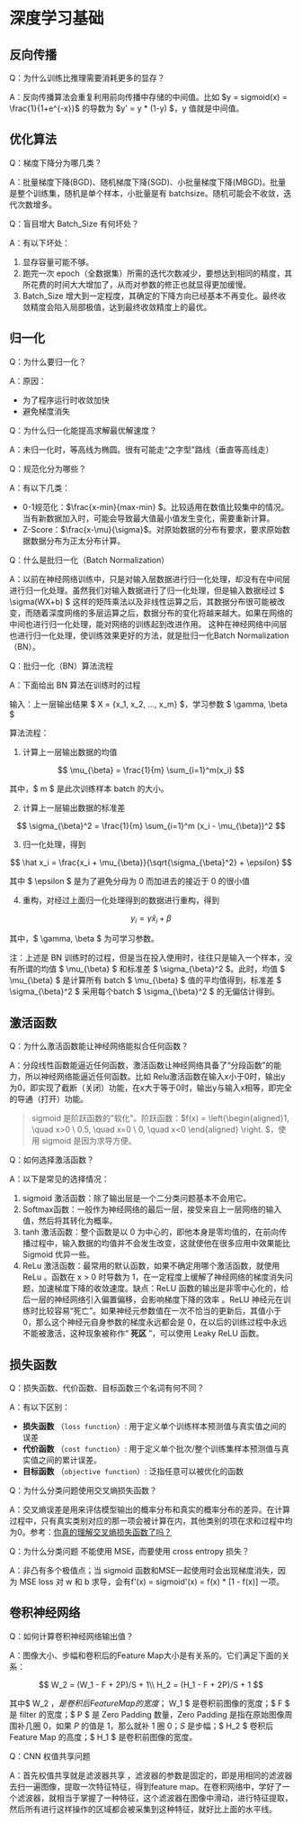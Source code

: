 # 深度学习基础

## 反向传播

Q：为什么训练比推理需要消耗更多的显存？

A：反向传播算法会重复利用前向传播中存储的中间值。比如 $y = sigmoid(x) =  \frac{1}{1+e^{-x}}$ 的导数为 $y' = y * (1-y) $，y 值就是中间值。

## 优化算法

Q：梯度下降分为哪几类？

A：批量梯度下降(BGD)、随机梯度下降(SGD)、小批量梯度下降(MBGD)。批量是整个训练集，随机是单个样本，小批量是有 batchsize。随机可能会不收敛，迭代次数增多。

Q：盲目增大 Batch_Size 有何坏处？

A：有以下坏处：

1. 显存容量可能不够。
2. 跑完一次 epoch（全数据集）所需的迭代次数减少，要想达到相同的精度，其所花费的时间大大增加了，从而对参数的修正也就显得更加缓慢。
3. Batch_Size 增大到一定程度，其确定的下降方向已经基本不再变化。最终收敛精度会陷入局部极值，达到最终收敛精度上的最优。

## 归一化

Q：为什么要归一化？

A：原因：

* 为了程序运行时收敛加快
* 避免梯度消失

Q：为什么归一化能提高求解最优解速度？

A：未归一化时，等高线为椭圆。很有可能走“之字型”路线（垂直等高线走）

Q：规范化分为哪些？

A：有以下几类：

* 0-1规范化：$\frac{x-min}{max-min} $。比较适用在数值比较集中的情况。当有新数据加入时，可能会导致最大值最小值发生变化，需要重新计算。
* Z-Score：$\frac{x-\mu}{\sigma}$。对原始数据的分布有要求，要求原始数据数据分布为正太分布计算。

Q：什么是批归一化（Batch Normalization）

A：以前在神经网络训练中，只是对输入层数据进行归一化处理，却没有在中间层进行归一化处理。虽然我们对输入数据进行了归一化处理，但是输入数据经过 $ \sigma(WX+b) $ 这样的矩阵乘法以及非线性运算之后，其数据分布很可能被改变，而随着深度网络的多层运算之后，数据分布的变化将越来越大。如果在网络的中间也进行归一化处理，能对网络的训练起到改进作用。 这种在神经网络中间层也进行归一化处理，使训练效果更好的方法，就是批归一化Batch Normalization（BN）。

Q：批归一化（BN）算法流程

A：下面给出 BN 算法在训练时的过程

输入：上一层输出结果 $ X = {x_1, x_2, ..., x_m} $，学习参数 $ \gamma, \beta $

算法流程：

1. 计算上一层输出数据的均值

$$
\mu_{\beta} = \frac{1}{m} \sum_{i=1}^m(x_i)
$$

其中，$ m $ 是此次训练样本 batch 的大小。

2. 计算上一层输出数据的标准差

$$
\sigma_{\beta}^2 = \frac{1}{m} \sum_{i=1}^m (x_i - \mu_{\beta})^2
$$

3. 归一化处理，得到

$$
\hat x_i = \frac{x_i + \mu_{\beta}}{\sqrt{\sigma_{\beta}^2} + \epsilon}
$$

其中 $ \epsilon $ 是为了避免分母为 0 而加进去的接近于 0 的很小值

4. 重构，对经过上面归一化处理得到的数据进行重构，得到

$$
y_i = \gamma \hat x_i + \beta
$$

其中，$ \gamma, \beta $ 为可学习参数。

注：上述是 BN 训练时的过程，但是当在投入使用时，往往只是输入一个样本，没有所谓的均值 $ \mu_{\beta} $ 和标准差 $ \sigma_{\beta}^2 $。此时，均值 $ \mu_{\beta} $ 是计算所有 batch $ \mu_{\beta} $ 值的平均值得到，标准差 $ \sigma_{\beta}^2 $ 采用每个batch $ \sigma_{\beta}^2 $ 的无偏估计得到。

## 激活函数

Q：为什么激活函数能让神经网络能拟合任何函数？

A：分段线性函数能逼近任何函数，激活函数让神经网络具备了“分段函数”的能力，所以神经网络能逼近任何函数。比如 Relu激活函数在输入x小于0时，输出y为0，即实现了截断（关闭）功能，在x大于等于0时，输出y与输入x相等，即完全的导通（打开）功能。

> sigmoid 是阶跃函数的"软化"。阶跃函数：$f(x) =  \left\{\begin{aligned}1, \quad x>0 \\ 0.5, \quad x=0 \\ 0, \quad x<0  \end{aligned} \right. $，使用 sigmoid 是因为求导方便。

Q：如何选择激活函数？

A：以下是常见的选择情况：

1. sigmoid 激活函数：除了输出层是一个二分类问题基本不会用它。
2. Softmax函数：一般作为神经网络的最后一层，接受来自上一层网络的输入值，然后将其转化为概率。
3. tanh 激活函数：整个函数是以 0 为中心的，即他本身是零均值的，在前向传播过程中，输入数据的均值并不会发生改变，这就使他在很多应用中效果能比 Sigmoid 优异一些。
4. ReLu 激活函数：最常用的默认函数，如果不确定用哪个激活函数，就使用 ReLu 。函数在 x > 0 时导数为 1，在一定程度上缓解了神经网络的梯度消失问题，加速梯度下降的收敛速度。缺点：ReLU 函数的输出是非零中心化的，给后一层的神经网络引入偏置偏移，会影响梯度下降的效率 。ReLU 神经元在训练时比较容易“死亡”。如果神经元参数值在一次不恰当的更新后，其值小于 0，那么这个神经元自身参数的梯度永远都会是 0，在以后的训练过程中永远不能被激活，这种现象被称作“ **死区** ”，可以使用 Leaky ReLU 函数。

## 损失函数

Q：损失函数、代价函数、目标函数三个名词有何不同？

A：有以下区别：

* **损失函数** （`loss function`）: 用于定义单个训练样本预测值与真实值之间的误差
* **代价函数** （`cost function`）: 用于定义单个批次/整个训练集样本预测值与真实值之间的累计误差。
* **目标函数** （`objective function`）: 泛指任意可以被优化的函数

Q：为什么分类问题使用交叉熵损失函数？

A：交叉熵误差是用来评估模型输出的概率分布和真实的概率分布的差异。在计算过程中，只有真实类别对应的那一项会被计算在内，其他类别的项在求和过程中均为0。参考：[你真的理解交叉熵损失函数了吗？](https://www.bilibili.com/video/BV1mZ4y1R76t/?spm_id_from=333.337.search-card.all.click&vd_source=da7944bcc998e29818ec76ea9c6f1f47)

Q：为什么分类问题 不能使用 MSE，而要使用 cross entropy 损失？

A：非凸有多个极值点；当 sigmoid 函数和MSE一起使用时会出现梯度消失，因为 MSE loss 对 w 和 b 求导，会有f'(x) = sigmoid'(x)  = f(x) * [1 - f(x)] 一项。

## 卷积神经网络

Q：如何计算卷积神经网络输出值？

A：图像大小、步幅和卷积后的Feature Map大小是有关系的。它们满足下面的关系：

$$
W_2 = (W_1 - F + 2P)/S + 1\\
H_2 = (H_1 - F + 2P)/S + 1
$$

其中$ W_2 $， 是卷积后 Feature Map 的宽度；$ W_1 $ 是卷积前图像的宽度；$ F $ 是 filter 的宽度；$ P $ 是 Zero Padding 数量，Zero Padding 是指在原始图像周围补几圈 $0$，如果 $P$ 的值是 $1$，那么就补 $1$ 圈 $0$；$S$ 是步幅；$ H_2 $ 卷积后 Feature Map 的高度；$ H_1 $ 是卷积前图像的宽度。

Q：CNN 权值共享问题

A：首先权值共享就是滤波器共享 ，滤波器的参数是固定的，即是用相同的滤波器去扫一遍图像，提取一次特征特征，得到feature map。在卷积网络中，学好了一个滤波器，就相当于掌握了一种特征，这个滤波器在图像中滑动，进行特征提取，然后所有进行这样操作的区域都会被采集到这种特征，就好比上面的水平线。
